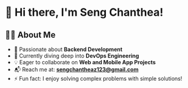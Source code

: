 # 👋 Hi there, I'm Seng Chanthea!

## 👨‍💻 About Me
- 🎯 Passionate about **Backend Development**
- 🚀 Currently diving deep into **DevOps Engineering**
- 💡 Eager to collaborate on **Web and Mobile App Projects**
- 📬 Reach me at: **sengchantheaz123@gmail.com**
- ⚡ Fun fact: I enjoy solving complex problems with simple solutions!

